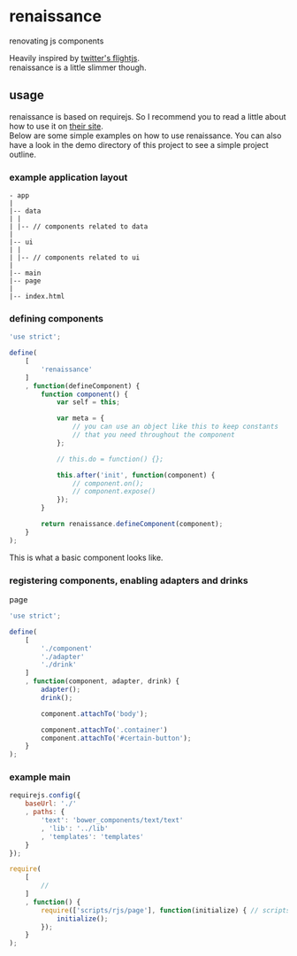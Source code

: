 # renaissance
renovating js components  

Heavily inspired by [twitter's flightjs](https://flightjs.github.io/).  
renaissance is a little slimmer though.

## usage
renaissance is based on requirejs. So I recommend you to read a little about how to use it on [their site](http://requirejs.org/).  
Below are some simple examples on how to use renaissance. You can also have a look in the demo directory of this project to see a simple project outline.

### example application layout
```
- app
|
|-- data
| |
| |-- // components related to data
|
|-- ui
| |
| |-- // components related to ui
|
|-- main
|-- page
|
|-- index.html
```

### defining components
```javascript
'use strict';

define(
    [
        'renaissance'
    ]
    , function(defineComponent) {
        function component() {
            var self = this;

            var meta = {
                // you can use an object like this to keep constants  
                // that you need throughout the component
            };

            // this.do = function() {};

            this.after('init', function(component) {
                // component.on();
                // component.expose()
            });
        }

        return renaissance.defineComponent(component);
    }
);
```
This is what a basic component looks like.

### registering components, enabling adapters and drinks
page
```javascript
'use strict';

define(
    [
        './component'
        './adapter'
        './drink'
    ]
    , function(component, adapter, drink) {
        adapter();
        drink();

        component.attachTo('body');

        component.attachTo('.container')
        component.attachTo('#certain-button');
    }
);
```

### example main
```javascript
requirejs.config({
    baseUrl: './'
    , paths: {
        'text': 'bower_components/text/text'
        , 'lib': '../lib'
        , 'templates': 'templates'
    }
});

require(
    [
        //
    ]
    , function() {
        require(['scripts/rjs/page'], function(initialize) { // scripts
            initialize();
        });
    }
);
```
